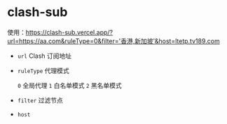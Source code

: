 # clash-sub

使用：https://clash-sub.vercel.app/?url=https://aa.com&ruleType=0&filter='香港,新加坡'&host=ltetp.tv189.com

- `url` Clash 订阅地址

- `ruleType` 代理模式

  `0` 全局代理
  `1` 白名单模式
  `2` 黑名单模式

- `filter` 过滤节点

- `host`
